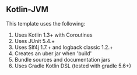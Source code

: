 ## Kotlin-JVM

This template uses the following:
1. Uses Kotlin 1.3+ with Coroutines
2. Uses JUnit 5.4.+
3. Uses Slf4j 1.7.+ and logback classic 1.2.+
4. Creates an uber jar when 'build'
5. Bundle sources and documentation jars
6. Uses Gradle Kotlin DSL (tested with gradle 5.6+)

